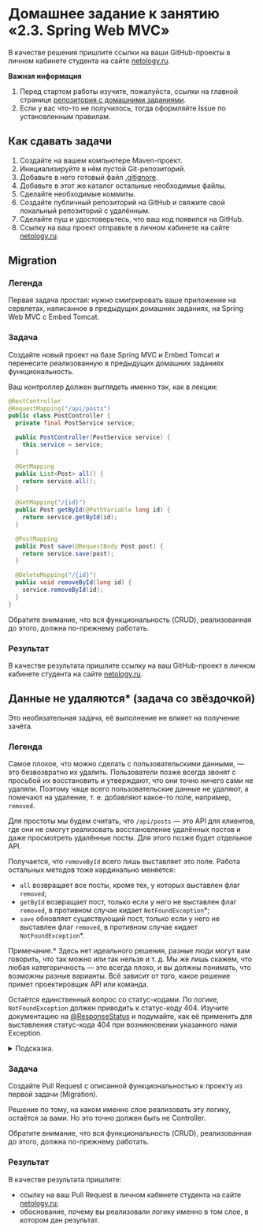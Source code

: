 # Домашнее задание к занятию «2.3. Spring Web MVC»

В качестве решения пришлите ссылки на ваши GitHub-проекты в личном кабинете студента на сайте [netology.ru](https://netology.ru).

**Важная информация**

1. Перед стартом работы изучите, пожалуйста, ссылки на главной странице [репозитория с домашними заданиями](../README.md).
2. Если у вас что-то не получилось, тогда оформляйте Issue по установленным правилам.

## Как сдавать задачи

1. Создайте на вашем компьютере Maven-проект.
1. Инициализируйте в нём пустой Git-репозиторий.
1. Добавьте в него готовый файл [.gitignore](../.gitignore).
1. Добавьте в этот же каталог остальные необходимые файлы.
1. Сделайте необходимые коммиты.
1. Создайте публичный репозиторий на GitHub и свяжите свой локальный репозиторий с удалённым.
1. Сделайте пуш и удостоверьтесь, что ваш код появился на GitHub.
1. Ссылку на ваш проект отправьте в личном кабинете на сайте [netology.ru](https://netology.ru).

## Migration

### Легенда

Первая задача простая: нужно смигрировать ваше приложение на сервлетах, написанное в предыдущих домашних заданиях, на Spring Web MVC с Embed Tomcat.

### Задача

Создайте новый проект на базе Spring MVC и Embed Tomcat и перенесите реализованную в предыдущих домашних заданиях функциональность.

Ваш контроллер должен выглядеть именно так, как в лекции:

```java
@RestController
@RequestMapping("/api/posts")
public class PostController {
  private final PostService service;

  public PostController(PostService service) {
    this.service = service;
  }

  @GetMapping
  public List<Post> all() {
    return service.all();
  }

  @GetMapping("/{id}")
  public Post getById(@PathVariable long id) {
    return service.getById(id);
  }

  @PostMapping
  public Post save(@RequestBody Post post) {
    return service.save(post);
  }

  @DeleteMapping("/{id}")
  public void removeById(long id) {
    service.removeById(id);
  }
}
```

Обратите внимание, что вся функциональность (CRUD), реализованная до этого, должна по-прежнему работать.

### Результат

В качестве результата пришлите ссылку на ваш GitHub-проект в личном кабинете студента на сайте [netology.ru](https://netology.ru).

## Данные не удаляются* (задача со звёздочкой)

Это необязательная задача, её выполнение не влияет на получение зачёта.

### Легенда

Самое плохое, что можно сделать с пользовательскими данными, — это безвозвратно их удалить. Пользователи позже всегда звонят с просьбой их восстановить и утверждают, что они точно ничего сами не удаляли. Поэтому чаще всего пользовательские данные не удаляют, а помечают на удаление, т. е. добавляют какое-то поле, например, `removed`.

Для простоты мы будем считать, что `/api/posts` — это API для клиентов, где они не смогут реализовать восстановление удалённых постов и даже просмотреть удалённые посты. Для этого позже будет отдельное API.

Получается, что `removeById` всего лишь выставляет это поле. Работа остальных методов тоже кардинально меняется:

* `all` возвращает все посты, кроме тех, у которых выставлен флаг `removed`; 
* `getById` возвращает пост, только если у него не выставлен флаг `removed`, в противном случае кидает `NotFoundException`*;
* `save` обновляет существующий пост, только если у него не выставлен флаг `removed`, в противном случае кидает `NotFoundException`*.

Примечание.* Здесь нет идеального решения, разные люди могут вам говорить, что так можно или так нельзя и т. д. Мы же лишь скажем, что любая категоричность — это всегда плохо, и вы должны понимать, что возможны разные варианты. Всё зависит от того, какое решение примет проектировщик API или команда.

Остаётся единственный вопрос со статус-кодами. По логике, `NotFoundException` должен приводить к статус-коду 404. Изучите документацию на [@ResponseStatus](https://docs.spring.io/spring-framework/docs/current/javadoc-api/org/springframework/web/bind/annotation/ResponseStatus.html) и подумайте, как её применить для выставления статус-кода 404 при возникновении указанного нами Exception.

<details>
<summary>Подсказка.</summary>

Использовать её нужно в формате `@ResponseStatus(code = HttpStatus.NOT_FOUND)`, при этом импортировать и `ResponseStatus`, и `HttpStatus`.
</details>

### Задача

Создайте Pull Request с описанной функциональностью к проекту из первой задачи (Migration).

Решение по тому, на каком именно слое реализовать эту логику, остаётся за вами. Но это точно должен быть не Controller.

Обратите внимание, что вся функциональность (CRUD), реализованная до этого, должна по-прежнему работать.

### Результат

В качестве результата пришлите:

* ссылку на ваш Pull Request в личном кабинете студента на сайте [netology.ru](https://netology.ru);
* обоснование, почему вы реализовали логику именно в том слое, в котором дан результат.

